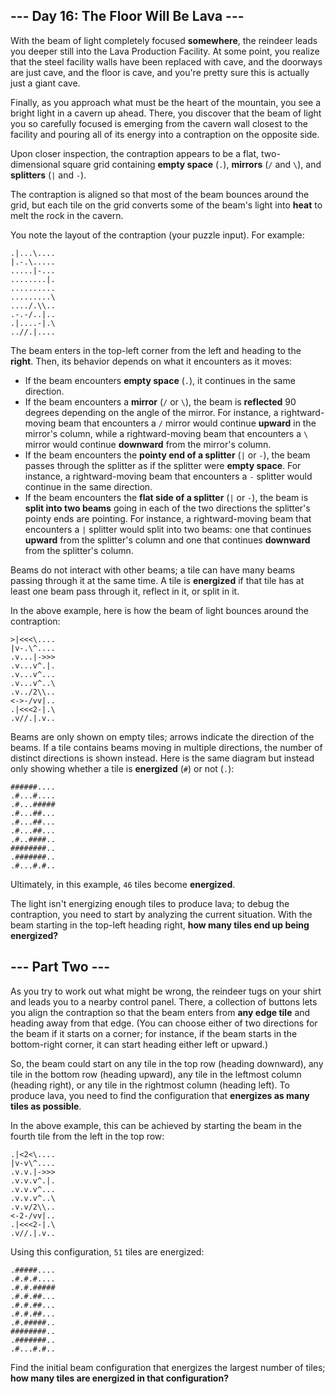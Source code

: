 ## --- Day 16: The Floor Will Be Lava ---

With the beam of light completely focused **somewhere**, the reindeer leads you
deeper still into the Lava Production Facility. At some point, you realize that
the steel facility walls have been replaced with cave, and the doorways are just
cave, and the floor is cave, and you're pretty sure this is actually just a
giant cave.

Finally, as you approach what must be the heart of the mountain, you see a
bright light in a cavern up ahead. There, you discover that the beam of light
you so carefully focused is emerging from the cavern wall closest to the
facility and pouring all of its energy into a contraption on the opposite side.

Upon closer inspection, the contraption appears to be a flat, two-dimensional
square grid containing **empty space** (`.`), **mirrors** (`/` and `\`), and
**splitters** (`|` and `-`).

The contraption is aligned so that most of the beam bounces around the grid, but
each tile on the grid converts some of the beam's light into **heat** to melt
the rock in the cavern.

You note the layout of the contraption (your puzzle input). For example:

```
.|...\....
|.-.\.....
.....|-...
........|.
..........
.........\
..../.\\..
.-.-/..|..
.|....-|.\
..//.|....
```

The beam enters in the top-left corner from the left and heading to the
**right**. Then, its behavior depends on what it encounters as it moves:

- If the beam encounters **empty space** (`.`), it continues in the same
direction.
- If the beam encounters a **mirror** (`/` or `\`), the beam is **reflected** 90
degrees depending on the angle of the mirror. For instance, a rightward-moving
beam that encounters a `/` mirror would continue **upward** in the mirror's
column, while a rightward-moving beam that encounters a `\` mirror would
continue **downward** from the mirror's column.
- If the beam encounters the **pointy end of a splitter** (`|` or `-`), the beam
passes through the splitter as if the splitter were **empty space**. For
instance, a rightward-moving beam that encounters a `-` splitter would
continue in the same direction.
- If the beam encounters the **flat side of a splitter** (`|` or `-`), the beam
is **split into two beams** going in each of the two directions the splitter's
pointy ends are pointing. For instance, a rightward-moving beam that
encounters a `|` splitter would split into two beams: one that continues
**upward** from the splitter's column and one that continues **downward** from
the splitter's column.

Beams do not interact with other beams; a tile can have many beams passing
through it at the same time. A tile is **energized** if that tile has at least
one beam pass through it, reflect in it, or split in it.

In the above example, here is how the beam of light bounces around the
contraption:

```
>|<<<\....
|v-.\^....
.v...|->>>
.v...v^.|.
.v...v^...
.v...v^..\
.v../2\\..
<->-/vv|..
.|<<<2-|.\
.v//.|.v..
```

Beams are only shown on empty tiles; arrows indicate the direction of the beams.
If a tile contains beams moving in multiple directions, the number of distinct
directions is shown instead. Here is the same diagram but instead only showing
whether a tile is **energized** (`#`) or not (`.`):

```
######....
.#...#....
.#...#####
.#...##...
.#...##...
.#...##...
.#..####..
########..
.#######..
.#...#.#..
```

Ultimately, in this example, `46` tiles become **energized**.

The light isn't energizing enough tiles to produce lava; to debug the
contraption, you need to start by analyzing the current situation. With the beam
starting in the top-left heading right, **how many tiles end up being
energized?**


## --- Part Two ---

As you try to work out what might be wrong, the reindeer tugs on your shirt and
leads you to a nearby control panel. There, a collection of buttons lets you
align the contraption so that the beam enters from **any edge tile** and heading
away from that edge. (You can choose either of two directions for the beam if it
starts on a corner; for instance, if the beam starts in the bottom-right corner,
it can start heading either left or upward.)

So, the beam could start on any tile in the top row (heading downward), any tile
in the bottom row (heading upward), any tile in the leftmost column (heading
right), or any tile in the rightmost column (heading left). To produce lava, you
need to find the configuration that **energizes as many tiles as possible**.

In the above example, this can be achieved by starting the beam in the fourth
tile from the left in the top row:

```
.|<2<\....
|v-v\^....
.v.v.|->>>
.v.v.v^.|.
.v.v.v^...
.v.v.v^..\
.v.v/2\\..
<-2-/vv|..
.|<<<2-|.\
.v//.|.v..
```

Using this configuration, `51` tiles are energized:

```
.#####....
.#.#.#....
.#.#.#####
.#.#.##...
.#.#.##...
.#.#.##...
.#.#####..
########..
.#######..
.#...#.#..
```

Find the initial beam configuration that energizes the largest number of tiles;
**how many tiles are energized in that configuration?**


